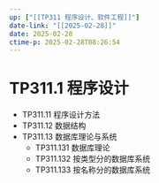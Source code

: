 ```yaml
---
up: ["[[TP311 程序设计、软件工程]]"]
date-link: "[[2025-02-28]]"
date: 2025-02-28
ctime-p: 2025-02-28T08:26:54
---
```


# TP311.1 程序设计

- TP311.11 程序设计方法
- TP311.12 数据结构
- TP311.13 数据库理论与系统
	- TP311.131 数据库理论
	- TP311.132 按类型分的数据库系统
	- TP311.133 按名称分的数据库系统
